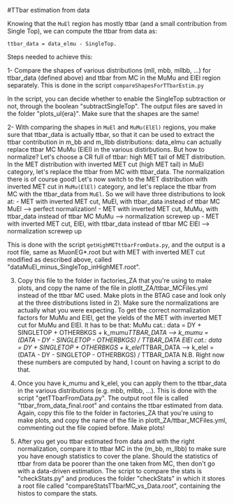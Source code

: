 #TTbar estimation from data

Knowing that the ``MuEl`` region has mostly ttbar (and a small contribution from Single Top), we can compute the ttbar from data as:
```
ttbar_data = data_elmu - SingleTop.
```
Steps needed to achieve this:

1- Compare the shapes of various distributions (mll, mbb, mllbb, ...) for ttbar_data (defined above) and ttbar from MC in the MuMu and ElEl region separately.
This is done in the script ``compareShapesForTTbarEstim.py``

In the script, you can decide whether to enable the SingleTop subtraction or not, through the boolean "subtractSingleTop". The output files are saved in the folder "plots_ul{era}".
Make sure that the shapes are the same!

2- With comparing the shapes in ``MuEl`` and ``MuMu(ElEl)`` regions, you make sure that ttbar_data is actually ttbar, so that it can be used to extract the ttbar contribution in m_bb and m_llbb distributions: data_elmu can actually replace ttbar MC MuMu (ElEl) in the various distirbutions. But how to normalize?
Let's choose a CR full of ttbar: high MET tail of MET distribution.
In the MET distribution with inverted MET cut (high MET tail) in MuEl category, let's replace the ttbar from MC with ttbar_data. 
The normalization there is of course good!
Let's now switch to the MET distribution with inverted MET cut in ``MuMu(ElEl)`` category, and let's replace the ttbar from MC with the ttbar_data from ``MuEl``. 
So we will have three distributions to look at:
    - MET with inverted MET cut, MuEl, with ttbar_data instead of ttbar MC MuEl --> perfect normalization!
    - MET with inverted MET cut, MuMu, with ttbar_data instead of ttbar MC MuMu --> normalization screwep up
    - MET with inverted MET cut, ElEl, with ttbar_data instead of ttbar MC ElEl --> normalization screwep up

This is done with the script ``getHighMETttbarFromData.py``, and the output is a root file, same as MuonEG*.root but with MET with inverted MET cut modified as described above, called "dataMuEl_minus_SingleTop_inHighMET.root".

3) Copy this file to the folder in factories_ZA that you're using to make plots, and copy the name of the file in plotIt_ZA/ttbar_MCFiles.yml instead of the ttbar MC used. Make plots in the BTAG case and look only at the three distributions listed in 2). Make sure the normalizations are actually what you were expecting.
To get the correct normalization factors for MuMu and ElEl, get the yields of the MET with inverted MET cut for MuMu and ElEl. It has to be that:
    MuMu cat.:  data = DY + SINGLETOP + OTHERBKGS + k_mumu*TTBAR_DATA  -->  k_mumu = (DATA - DY - SINGLETOP - OTHERBKGS) / TTBAR_DATA
    ElEl cat.:  data = DY + SINGLETOP + OTHERBKGS + k_elel*TTBAR_DATA  -->  k_elel = (DATA - DY - SINGLETOP - OTHERBKGS) / TTBAR_DATA
N.B. Right now these numbers are computed by hand, I count on having a script to do that.

4) Once you have k_mumu and k_elel, you can apply them to the ttbar_data in the various distributions (e.g. mbb, mllbb, ...). This is done with the script "getTTbarFromData.py". The output root file is called "ttbar_from_data_final.root" and contains the ttbar estimated from data.
Again, copy this file to the folder in factories_ZA that you're using to make plots, and copy the name of the file in plotIt_ZA/ttbar_MCFiles.yml, commenting out the file copied before. Make plots!

5) After you get you ttbar estimated from data and with the right normalization, compare it to ttbar MC in the (m_bb, m_llbb) to make sure you have enough statistics to cover the plane. Should the statistics of ttbar from data be poorer than the one taken from MC, then don't go with a data-driven estimation.
The script to compare the stats is "checkStats.py" and produces the folder "checkStats" in which it stores a root file called "compareStatsTTbarMC_vs_Data.root", containing the histos to compare the stats.
